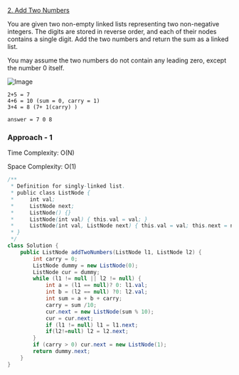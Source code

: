 [2. Add Two Numbers](https://leetcode.com/problems/add-two-numbers/)

You are given two non-empty linked lists representing two non-negative integers. The digits are stored in reverse order, and each of their nodes contains a single digit. Add the two numbers and return the sum as a linked list.

You may assume the two numbers do not contain any leading zero, except the number 0 itself.

![Image](https://assets.leetcode.com/uploads/2020/10/02/addtwonumber1.jpg)

```
2+5 = 7
4+6 = 10 (sum = 0, carry = 1)
3+4 = 8 (7+ 1(carry) )

answer = 7 0 8
```

### Approach - 1

Time Complexity: O(N)

Space Complexity: O(1)

```java
/**
 * Definition for singly-linked list.
 * public class ListNode {
 *     int val;
 *     ListNode next;
 *     ListNode() {}
 *     ListNode(int val) { this.val = val; }
 *     ListNode(int val, ListNode next) { this.val = val; this.next = next; }
 * }
 */
class Solution {
    public ListNode addTwoNumbers(ListNode l1, ListNode l2) {
        int carry = 0;
        ListNode dummy = new ListNode(0);
        ListNode cur = dummy;
        while (l1 != null || l2 != null) {
            int a = (l1 == null)? 0: l1.val;
            int b = (l2 == null) ?0: l2.val;
            int sum = a + b + carry;
            carry = sum /10;
            cur.next = new ListNode(sum % 10);
            cur = cur.next;
            if (l1 != null) l1 = l1.next;
            if(l2!=null) l2 = l2.next;
        }
        if (carry > 0) cur.next = new ListNode(1);
        return dummy.next;
    }
}
```